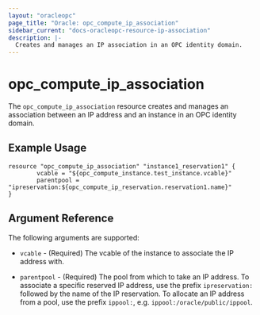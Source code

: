 ```yaml
---
layout: "oracleopc"
page_title: "Oracle: opc_compute_ip_association"
sidebar_current: "docs-oracleopc-resource-ip-association"
description: |-
  Creates and manages an IP association in an OPC identity domain.
---
```


# opc\_compute\_ip\_association

The ``opc_compute_ip_association`` resource creates and manages an association between an IP address and an instance in
an OPC identity domain.

## Example Usage

```
resource "opc_compute_ip_association" "instance1_reservation1" {
       	vcable = "${opc_compute_instance.test_instance.vcable}"
       	parentpool = "ipreservation:${opc_compute_ip_reservation.reservation1.name}"
}
```

## Argument Reference

The following arguments are supported:

* `vcable` - (Required) The vcable of the instance to associate the IP address with.

* `parentpool` - (Required) The pool from which to take an IP address. To associate a specific reserved IP address, use
the prefix `ipreservation:` followed by the name of the IP reservation. To allocate an IP address from a pool, use the
prefix `ippool:`, e.g. `ippool:/oracle/public/ippool`.
